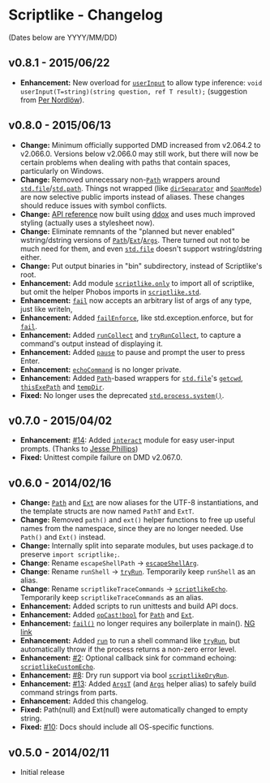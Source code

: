 Scriptlike - Changelog
======================

(Dates below are YYYY/MM/DD)

v0.8.1 - 2015/06/22
-------------------
- **Enhancement:** New overload for [```userInput```](http://semitwist.com/scriptlike-docs/v0.8.1/scriptlike/interact/userInput.html) to allow type inference: ```void userInput(T=string)(string question, ref T result);``` (suggestion from [Per Nordlöw](http://forum.dlang.org/post/povoxkcogcmbvhwlxqbc@forum.dlang.org)).

v0.8.0 - 2015/06/13
-------------------
- **Change:** Minimum officially supported DMD increased from v2.064.2 to v2.066.0. Versions below v2.066.0 may still work, but there will now be certain problems when dealing with paths that contain spaces, particularly on Windows.
- **Change:** Removed unnecessary non-[```Path```](http://semitwist.com/scriptlike/scriptlike/path.html#Path) wrappers around [```std.file```](http://dlang.org/phobos/std_file.html)/[```std.path```](http://dlang.org/phobos/std_path.html). Things not wrapped (like [```dirSeparator```](http://dlang.org/phobos/std_path.html#dirSeparator) and [```SpanMode```](http://dlang.org/phobos/std_file.html#SpanMode)) are now selective public imports instead of aliases. These changes should reduce issues with symbol conflicts.
- **Change:** [API reference](http://semitwist.com/scriptlike/) now built using [ddox](https://github.com/rejectedsoftware/ddox) and uses much improved styling (actually uses a stylesheet now).
- **Change:** Eliminate remnants of the "planned but never enabled" wstring/dstring versions of [```Path```](http://semitwist.com/scriptlike/scriptlike/path.html#Path)/[```Ext```](http://semitwist.com/scriptlike/scriptlike/path.html#Ext)/[```Args```](http://semitwist.com/scriptlike/scriptlike/process.html#Args). There turned out not to be much need for them, and even [```std.file```](http://dlang.org/phobos/std_file.html) doesn't support wstring/dstring either.
- **Change:** Put output binaries in "bin" subdirectory, instead of Scriptlike's root.
- **Enhancement:** Add module [```scriptlike.only```](http://semitwist.com/scriptlike/scriptlike/only.html) to import all of scriptlike, but omit the helper Phobos imports in [```scriptlike.std```](http://semitwist.com/scriptlike/scriptlike/std.html).
- **Enhancement:** [```fail```](http://semitwist.com/scriptlike/scriptlike/fail.html#fail) now accepts an arbitrary list of args of any type, just like writeln,
- **Enhancement:** Added [```failEnforce```](http://semitwist.com/scriptlike/scriptlike/fail.html#failEnforce), like std.exception.enforce, but for [```fail```](http://semitwist.com/scriptlike/scriptlike/fail.html#fail).
- **Enhancement:** Added [```runCollect```](http://semitwist.com/scriptlike/scriptlike/process.html#runCollect) and [```tryRunCollect```](http://semitwist.com/scriptlike/scriptlike/process.html#tryRunCollect), to capture a command's output instead of displaying it.
- **Enhancement:** Added [```pause```](http://semitwist.com/scriptlike/scriptlike/interact.html#pause) to pause and prompt the user to press Enter.
- **Enhancement:** [```echoCommand```](http://semitwist.com/scriptlike/scriptlike/file.html#echoCommand) is no longer private.
- **Enhancement:** Added [```Path```](http://semitwist.com/scriptlike/scriptlike/path.html#Path)-based wrappers for [```std.file```](http://dlang.org/phobos/std_file.html)'s [```getcwd```](http://semitwist.com/scriptlike/scriptlike/file.html#getcwd), [```thisExePath```](http://semitwist.com/scriptlike/scriptlike/file.html#thisExePath) and [```tempDir```](http://semitwist.com/scriptlike/scriptlike/file.html#tempDir).
- **Fixed:** No longer uses the deprecated [```std.process.system()```](http://dlang.org/phobos/std_process.html#system).

v0.7.0 - 2015/04/02
-------------------
- **Enhancement:** [#14](https://github.com/Abscissa/scriptlike/issues/14): Added [```interact```](http://semitwist.com/scriptlike/scriptlike/interact.html) module for easy user-input prompts. (Thanks to [Jesse Phillips](https://github.com/JesseKPhillips))
- **Fixed:** Unittest compile failure on DMD v2.067.0.

v0.6.0 - 2014/02/16
-------------------
- **Change:** [```Path```](http://semitwist.com/scriptlike/scriptlike/path.html#Path) and [```Ext```](http://semitwist.com/scriptlike/scriptlike/path.html#Ext) are now aliases for the UTF-8 instantiations, and the template structs are now named ```PathT``` and ```ExtT```.
- **Change:** Removed ```path()``` and ```ext()``` helper functions to free up useful names from the namespace, since they are no longer needed. Use ```Path()``` and ```Ext()``` instead.
- **Change:** Internally split into separate modules, but uses package.d to preserve ```import scriptlike;```.
- **Change**: Rename ```escapeShellPath``` -> [```escapeShellArg```](http://semitwist.com/scriptlike/scriptlike/path.html#escapeShellArg).
- **Change**: Rename ```runShell``` -> [```tryRun```](http://semitwist.com/scriptlike/scriptlike/process.html#tryRun). Temporarily keep ```runShell``` as an alias.
- **Change**: Rename ```scriptlikeTraceCommands``` -> [```scriptlikeEcho```](http://semitwist.com/scriptlike/scriptlike/file.html#scriptlikeEcho). Temporarily keep ```scriptlikeTraceCommands``` as an alias.
- **Enhancement:** Added scripts to run unittests and build API docs.
- **Enhancement:** Added [```opCast!bool```](http://semitwist.com/scriptlike/scriptlike/path/Path.opCast.html) for [```Path```](http://semitwist.com/scriptlike/scriptlike/path.html#Path) and [```Ext```](http://semitwist.com/scriptlike/scriptlike/path.html#Ext).
- **Enhancement:** [```fail()```](http://semitwist.com/scriptlike/scriptlike/fail.html) no longer requires any boilerplate in main(). [NG link](http://forum.dlang.org/thread/ldc6qt$22tv$1@digitalmars.com)
- **Enhancement:** Added [```run```](http://semitwist.com/scriptlike/scriptlike/process.html#run) to run a shell command like [```tryRun```](http://semitwist.com/scriptlike/scriptlike/process.html#tryRun), but automatically throw if the process returns a non-zero error level.
- **Enhancement:** [#2](https://github.com/Abscissa/scriptlike/issues/2): Optional callback sink for command echoing: [```scriptlikeCustomEcho```](http://semitwist.com/scriptlike/scriptlike/file.html#scriptlikeCustomEcho).
- **Enhancement:** [#8](https://github.com/Abscissa/scriptlike/issues/8): Dry run support via bool [```scriptlikeDryRun```](http://semitwist.com/scriptlike/scriptlike/file.html#scriptlikeDryRun).
- **Enhancement:** [#13](https://github.com/Abscissa/scriptlike/issues/13): Added [```ArgsT```](http://semitwist.com/scriptlike/scriptlike/process.html#Args) (and [```Args```](http://semitwist.com/scriptlike/scriptlike/process.html#Args) helper alias) to safely build command strings from parts.
- **Enhancement:** Added this changelog.
- **Fixed:** Path(null) and Ext(null) were automatically changed to empty string.
- **Fixed:** [#10](https://github.com/Abscissa/scriptlike/issues/10): Docs should include all OS-specific functions.

v0.5.0 - 2014/02/11
-------------------
- Initial release
